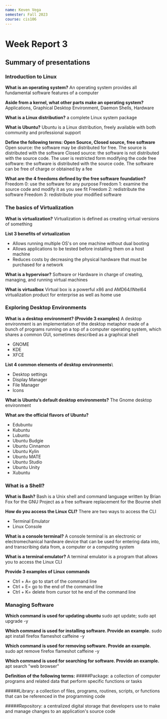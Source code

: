 ```yaml
---
name: Keven Vega
semester: Fall 2023
course: cis106
---
```


# Week Report 3

## Summary of presentations

### Introduction to Linux
**What is an operating system?**
An operating system provides all fundamental software features of a computer

**Aside from a kernel, what other parts make an operating system?**
Applications, Graphical Desktop Environment, Daemon Shells, Hardware 

**What is a Linux distribution?**
a complete Linux system package 

**What is Ubuntu?**
Ubuntu is a Linux distribution, freely available with both community and professional support 

**Define the following terms: Open Source, Closed source, free software**
Open source: the software may be distributed for free. The source is distributed with the software
Closed source: the software is not distributed with the source code. The user is restricted form modifying the code 
free software: the software is distributed with the source code. The software can be free of charge or obtained by a fee

**What are the 4 freedoms defined by the free software foundation?**
Freedom 0: use the software for any purpose
Freedom 1: examine the source code and modify it as you see fit 
Freedom 2: redistribute the software 
Freedom 3: redistribute your modified software 

### The basics of Virtualization
**What is virtualization?**
Virtualization is defined as creating virtual versions of something 

**List 3 benefits of virtualization**

<ul>
<li>Allows running multiple OS's on one machine without dual booting</li>
<li>Allows applications to be tested before installing them on a host machine</li> 
<li>Reduces costs by decreasing the physical hardware that must be purchased for a network </li>
</ul>

**What is a hypervisor?**
Software or Hardware in charge of creating, managing, and running virtual machines

**What is virtualbox**
Virtual box is a powerful x86 and AMD64/INtel64 virtualization product for enterprise as well as home use 

### Exploring Desktop Environments
**What is a desktop environment? (Provide 3 examples)**
A desktop environment is an implementation of the desktop metaphor made of a bunch of programs running on a top of
a computer operating system, which shares a common GUI, sometimes described as a graphical shell
<ul>
<li>GNOME</li>
<li>KDE</li> 
<li>XFCE</li>
</ul>

**List 4 common elements of desktop environments**\

<ul>
<li>Desktop settings</li>
<li>Display Manager</li> 
<li>File Manager</li>
<li>Icons</li>
</ul>

**What is Ubuntu’s default desktop environments?**
The Gnome desktop environment 

**What are the official flavors of Ubuntu?**

<ul>
<li>Edubuntu</li>
<li>Kubuntu</li> 
<li>Lubuntu</li>
<li>Ubuntu Budgie</li>
<li>Ubuntu Cinnamon</li>
<li>Ubuntu Kylin</li> 
<li>Ubuntu MATE</li>
<li>Ubuntu Studio</li>
<li>Ubuntu Unity</li>
<li>Xubuntu</li>
</ul>

### What is a Shell?
**What is Bash?**
Bash is a Unix shell and command language written by Brian Fox for the 
GNU Project as a free software replacement for the Bourne shell

**How do you access the Linux CLI?**
There are two ways to access the CLI

<ul>
<li>Terminal Emulator</li>
<li>Linux Console</li> 
</ul>

**What is a console terminal?**
A console terminal is an electronic or electromechanical hardware device that 
can be used for entering data into, and transcribing data from, a computer or a 
computing system

**What is a terminal emulator?**
A terminal emulator is a program that allows you to access the Linux CLI

**Provide 3 examples of Linux commands**

<ul>
<li>Ctrl + A= go to start of the command line</li>
<li>Ctrl + E= go to the end of the command line</li> 
<li>Ctrl + K= delete from cursor tot he end of the command line</li>
</ul>

### Managing Software
**Which command is used for updating ubuntu**
sudo apt update; sudo apt upgrade -y

**Which command is used for installing software. Provide an example.**
sudo apt install firefox flameshot caffeine -y

**Which command is used for removing software. Provide an example.**
sudo apt remove firefox flameshot caffeine -y

**Which command is used for searching for software. Provide an example.**
apt search "web browser"

**Definition of the following terms:**
#####Package:
a collection of computer programs and related data that perform specific functions or tasks

#####Library:
a collection of files, programs, routines, scripts, or functions that can be referenced in the programming code

#####Repository:
a centralized digital storage that developers use to make and manage changes to an application's source code